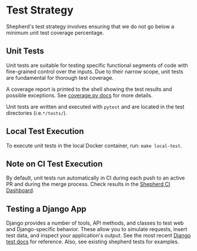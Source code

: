 # Test Strategy

Shepherd's test strategy involves ensuring that we do not go below a minimum unit test coverage percentage.

## Unit Tests

Unit tests are suitable for testing specific functional segments of code with fine-grained control over the inputs. 
Due to their narrow scope, unit tests are fundamental for thorough test coverage.

A coverage report is printed to the shell showing the test results and possible exceptions. See [coverage.py docs](coverage-docs) for more details.

Unit tests are written and executed with `pytest` and are located in the test directories (i.e.`*/tests/`). 

## Local Test Execution

To execute unit tests in the local Docker container, run: `make local-test`.

## Note on CI Test Execution
By default, unit tests run automatically in CI during each push to an active PR and during the merge process. 
Check results in the [Shepherd CI Dashboard][shepherd-ci-dashboard].

## Testing a Django App

Django provides a number of tools, API methods, and classes to test web and Django-specific behavior.
These allow you to simulate requests, insert test data, and inspect your application's output.
See the most recent [Django test docs][django-test-docs] for reference. Also, see existing shepherd tests for examples.

[django-test-docs]: https://docs.djangoproject.com/en/4.2/topics/testing/tools/
[coverage-docs]: https://coverage.readthedocs.io/en/latest/
[shepherd-ci-dashboard]: https://app.circleci.com/pipelines/github/mozilla-services/consvc-shepherd
